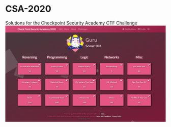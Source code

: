 # CSA-2020
Solutions for the Checkpoint Security Academy CTF Challenge
![alt text](https://github.com/1d4n/CSA-2020/blob/main/csa2020.png?raw=true)
